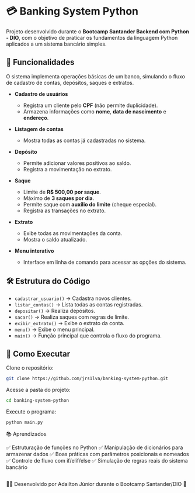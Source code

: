 # 💳 Banking System Python

Projeto desenvolvido durante o **Bootcamp Santander Backend com Python - DIO**, com o objetivo de praticar os fundamentos da linguagem Python aplicados a um sistema bancário simples.

## 📌 Funcionalidades

O sistema implementa operações básicas de um banco, simulando o fluxo de cadastro de contas, depósitos, saques e extratos.

- **Cadastro de usuários**
  - Registra um cliente pelo **CPF** (não permite duplicidade).
  - Armazena informações como **nome**, **data de nascimento** e **endereço**.

- **Listagem de contas**
  - Mostra todas as contas já cadastradas no sistema.

- **Depósito**
  - Permite adicionar valores positivos ao saldo.
  - Registra a movimentação no extrato.

- **Saque**
  - Limite de **R$ 500,00 por saque**.
  - Máximo de **3 saques por dia**.
  - Permite saque com **auxílio do limite** (cheque especial).
  - Registra as transações no extrato.

- **Extrato**
  - Exibe todas as movimentações da conta.
  - Mostra o saldo atualizado.

- **Menu interativo**
  - Interface em linha de comando para acessar as opções do sistema.

## 🛠️ Estrutura do Código

- `cadastrar_usuario()` → Cadastra novos clientes.
- `listar_contas()` → Lista todas as contas registradas.
- `depositar()` → Realiza depósitos.
- `sacar()` → Realiza saques com regras de limite.
- `exibir_extrato()` → Exibe o extrato da conta.
- `menu()` → Exibe o menu principal.
- `main()` → Função principal que controla o fluxo do programa.

## 🚀 Como Executar

Clone o repositório:

```bash
git clone https://github.com/jrs1lva/banking-system-python.git
```

Acesse a pasta do projeto:

```bash
cd banking-system-python
```

Execute o programa:

```bash
python main.py
```

📚 Aprendizados

✅ Estruturação de funções no Python
✅ Manipulação de dicionários para armazenar dados
✅ Boas práticas com parâmetros posicionais e nomeados
✅ Controle de fluxo com if/elif/else
✅ Simulação de regras reais do sistema bancário

##

👨‍💻 Desenvolvido por Adailton Júnior durante o Bootcamp Santander/DIO 🚀
